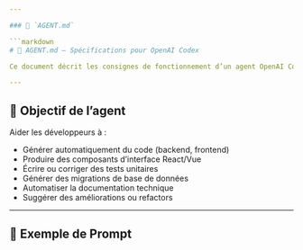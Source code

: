 ```yaml
---

### 🧠 `AGENT.md`

```markdown
# 🤖 AGENT.md – Spécifications pour OpenAI Codex

Ce document décrit les consignes de fonctionnement d’un agent OpenAI Codex pour assister dans le développement de l’application **IdeaForge**.

---
```


## 🧭 Objectif de l’agent

Aider les développeurs à :

- Générer automatiquement du code (backend, frontend)
- Produire des composants d’interface React/Vue
- Écrire ou corriger des tests unitaires
- Générer des migrations de base de données
- Automatiser la documentation technique
- Suggérer des améliorations ou refactors

---

## 💬 Exemple de Prompt

```

